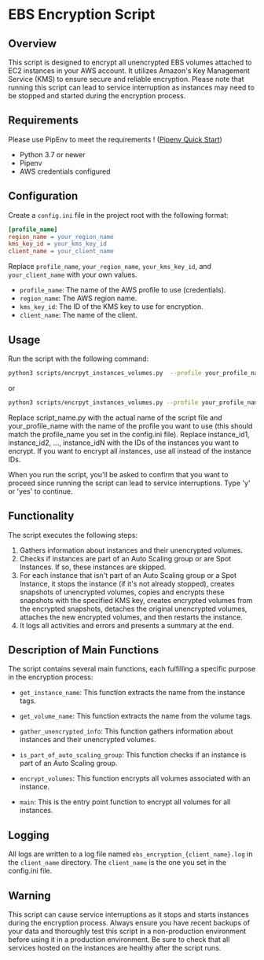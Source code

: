 # EBS Encryption Script

## Overview
This script is designed to encrypt all unencrypted EBS volumes attached to EC2 instances in your AWS account. It utilizes Amazon's Key Management Service (KMS) to ensure secure and reliable encryption. Please note that running this script can lead to service interruption as instances may need to be stopped and started during the encryption process.

## Requirements

Please use PipEnv to meet the requirements ! ([Pipenv Quick Start](README.md#3-using-pipenv-for-dependency-management))

- Python 3.7 or newer
- Pipenv
- AWS credentials configured

## Configuration
Create a `config.ini` file in the project root with the following format:

```ini
[profile_name]
region_name = your_region_name
kms_key_id = your_kms_key_id
client_name = your_client_name
```

Replace `profile_name`, `your_region_name`, `your_kms_key_id`, and `your_client_name` with your own values.

- `profile_name`: The name of the AWS profile to use (credentials).
- `region_name`: The AWS region name.
- `kms_key_id`: The ID of the KMS key to use for encryption.
- `client_name`: The name of the client.

## Usage
Run the script with the following command:

```bash
python3 scripts/encrpyt_instances_volumes.py  --profile your_profile_name --instances instance_id1 instance_id2 ... instance_idN
```

or

```bash
python3 scripts/encrpyt_instances_volumes.py --profile your_profile_name --instances all
```


Replace script_name.py with the actual name of the script file and your_profile_name with the name of the profile you want to use (this should match the profile_name you set in the config.ini file). Replace instance_id1, instance_id2, ..., instance_idN with the IDs of the instances you want to encrypt. If you want to encrypt all instances, use all instead of the instance IDs.

When you run the script, you'll be asked to confirm that you want to proceed since running the script can lead to service interruptions. Type 'y' or 'yes' to continue.

## Functionality
The script executes the following steps:

1. Gathers information about instances and their unencrypted volumes.
2. Checks if instances are part of an Auto Scaling group or are Spot Instances. If so, these instances are skipped.
3. For each instance that isn't part of an Auto Scaling group or a Spot Instance, it stops the instance (if it's not already stopped), creates snapshots of unencrypted volumes, copies and encrypts these snapshots with the specified KMS key, creates encrypted volumes from the encrypted snapshots, detaches the original unencrypted volumes, attaches the new encrypted volumes, and then restarts the instance.
4. It logs all activities and errors and presents a summary at the end.


## Description of Main Functions

The script contains several main functions, each fulfilling a specific purpose in the encryption process:

- `get_instance_name`: This function extracts the name from the instance tags.

- `get_volume_name`: This function extracts the name from the volume tags.

- `gather_unencrypted_info`: This function gathers information about instances and their unencrypted volumes.

- `is_part_of_auto_scaling_group`: This function checks if an instance is part of an Auto Scaling group.

- `encrypt_volumes`: This function encrypts all volumes associated with an instance.

- `main`: This is the entry point function to encrypt all volumes for all instances.


## Logging
All logs are written to a log file named `ebs_encryption_{client_name}.log` in the `client_name` directory. The `client_name` is the one you set in the config.ini file.

## Warning
This script can cause service interruptions as it stops and starts instances during the encryption process. Always ensure you have recent backups of your data and thoroughly test this script in a non-production environment before using it in a production environment. Be sure to check that all services hosted on the instances are healthy after the script runs.
